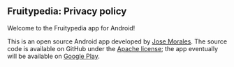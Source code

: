 ## Fruitypedia: Privacy policy

Welcome to the Fruitypedia app for Android!

This is an open source Android app developed by [Jose Morales](https://josdem.io/). The source code is available on GitHub under the [Apache license](https://www.apache.org/licenses/LICENSE-2.0); the app eventually will be available on [Google Play](https://play.google.com/store/apps?hl=en_US&gl=US).